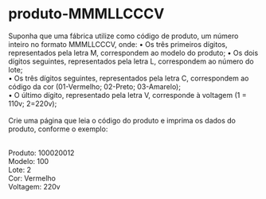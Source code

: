 # produto-MMMLLCCCV
 
Suponha  que  uma  fábrica  utilize  como  código  de  produto,  um  número  inteiro  no  formato MMMLLCCCV, onde: 
•   Os  três  primeiros  dígitos,  representados  pela  letra  M,  correspondem  ao  modelo do produto;
•   Os  dois  dígitos  seguintes,  representados  pela  letra  L,  correspondem  ao  número do lote; <br>
•   Os três dígitos seguintes, representados pela letra C, correspondem ao código da cor (01-Vermelho; 02-Preto; 03-Amarelo); <br>
•   O último dígito, representado pela letra V, corresponde à voltagem (1 = 110v; 2=220v); <br><br>
Crie uma página que leia o código do produto e imprima os dados do produto, conforme o exemplo: <br><br>
          
Produto: 100020012 <br>
Modelo: 100 <br>
Lote: 2 <br>
Cor: Vermelho <br>
Voltagem: 220v

